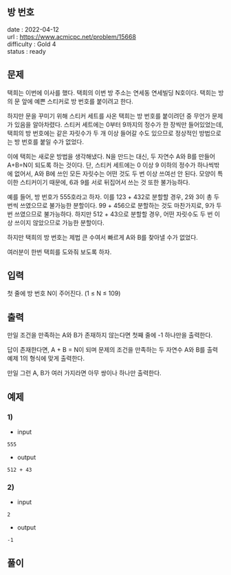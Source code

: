 방 번호
---

date : 2022-04-12   
url : https://www.acmicpc.net/problem/15668   
difficulty : Gold 4   
status : ready

문제
---
택희는 이번에 이사를 했다. 택희의 이번 방 주소는 연세동 연세빌딩 N호이다. 택희는 방의 문 앞에 예쁜 스티커로 방 번호를 붙이려고 한다.

하지만 문을 꾸미기 위해 스티커 세트를 사온 택희는 방 번호를 붙이려던 중 무언가 문제가 있음을 알아차렸다. 스티커 세트에는 0부터 9까지의 정수가 한 장씩만 들어있었는데, 택희의 방 번호에는 같은 자릿수가 두 개 이상 들어갈 수도 있으므로 정상적인 방법으로는 방 번호를 붙일 수가 없었다.

이에 택희는 새로운 방법을 생각해냈다. N을 만드는 대신, 두 자연수 A와 B를 만들어 A+B=N이 되도록 하는 것이다. 단, 스티커 세트에는 0 이상 9 이하의 정수가 하나씩밖에 없어서, A와 B에 쓰인 모든 자릿수는 어떤 것도 두 번 이상 쓰여선 안 된다. 모양이 특이한 스티커이기 때문에, 6과 9를 서로 뒤집어서 쓰는 것 또한 불가능하다.

예를 들어, 방 번호가 555호라고 하자. 이를 123 + 432로 분할할 경우, 2와 3이 총 두 번씩 쓰였으므로 불가능한 분할이다. 99 + 456으로 분할하는 것도 마찬가지로, 9가 두 번 쓰였으므로 불가능하다. 하지만 512 + 43으로 분할할 경우, 어떤 자릿수도 두 번 이상 쓰이지 않았으므로 가능한 분할이다.

하지만 택희의 방 번호는 제법 큰 수여서 빠르게 A와 B를 찾아낼 수가 없었다.

여러분이 한번 택희를 도와줘 보도록 하자.

입력
---
첫 줄에 방 번호 N이 주어진다. (1 ≤ N ≤ 109)

출력
---
만일 조건을 만족하는 A와 B가 존재하지 않는다면 첫째 줄에 -1 하나만을 출력한다.

답이 존재한다면, A + B = N이 되며 문제의 조건을 만족하는 두 자연수 A와 B를 출력 예제 1의 형식에 맞게 출력한다.

만일 그런 A, B가 여러 가지라면 아무 쌍이나 하나만 출력한다.

예제
--

### 1)
- input
```
555
```

- output
```
512 + 43
```

### 2)

- input
```
2
```

- output
```
-1
```

풀이
---

